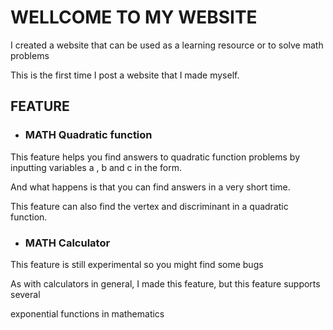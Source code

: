 # WELLCOME TO MY WEBSITE


I created a website that can be used as a learning resource or to solve math problems

This is the first time I post a website that I made myself.

## FEATURE


* ### MATH Quadratic function

This feature helps you find answers to quadratic function problems by inputting variables a , b and c in the form.
 
And what happens is that you can find answers in a very short time.

This feature can also find the vertex and discriminant in a quadratic function.

 
 * ### MATH Calculator

This feature is still experimental so you might find some bugs

As with calculators in general, I made this feature, but this feature supports several 

exponential functions in mathematics
